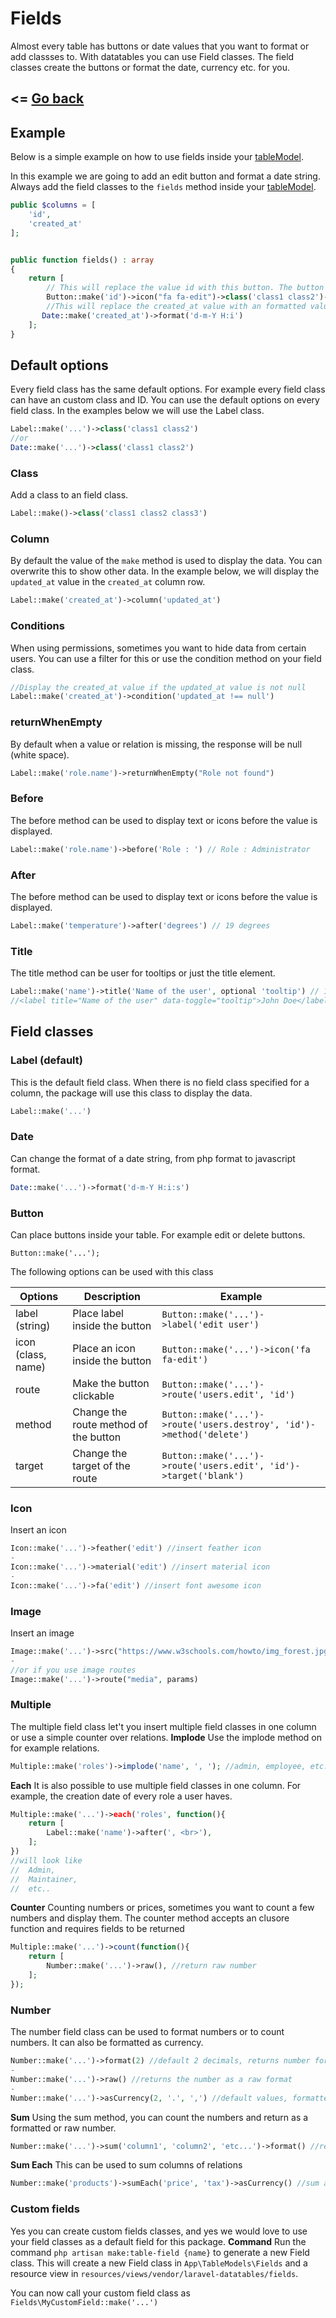 # Fields
Almost every table has buttons or date values that you want to format or add classses to. With datatables you can use Field classes. The field classes create the buttons or format the date, currency etc. for you.

<= [Go back](https://singlequote.github.io/Laravel-datatables/)
-------------------------------------------------------------------

## Example
Below is a simple example on how to use fields inside your [tableModel](https://singlequote.github.io/Laravel-datatables/table-models). 

In this example we are going to add an edit button and format a date string.
Always add the field classes to the `fields` method inside your [tableModel](https://singlequote.github.io/Laravel-datatables/table-models).
```php
public $columns = [
    'id',
    'created_at'
];


public function fields() : array
{
    return [
        // This will replace the value id with this button. The button will be clickable and has an icon and 2 classes
        Button::make('id')->icon("fa fa-edit")->class('class1 class2')->route('my-route.edit', 'id'),
        //This will replace the created_at value with an formatted value. The format will be day-month-year hour:minutes
       Date::make('created_at')->format('d-m-Y H:i')
    ];
}
```

## Default options
Every field class has the same default options. For example every field class can have an custom class and ID.
You can use the default options on every field class. In the examples below we will use the Label class.
```php
Label::make('...')->class('class1 class2')
//or
Date::make('...')->class('class1 class2')
```

### Class
Add a class to an field class. 
```php
Label::make()->class('class1 class2 class3')
```

### Column
By default the value of the `make` method is used to display the data. You can overwrite this to show other data.
In the example below, we will display the `updated_at` value in the `created_at` column row.
```php
Label::make('created_at')->column('updated_at')
```

### Conditions
When using permissions, sometimes you want to hide data from certain users. You can use a filter for this or use the condition method on your field class.
```php
//Display the created_at value if the updated_at value is not null
Label::make('created_at')->condition('updated_at !== null')
```

### returnWhenEmpty
By default when a value or relation is missing, the response will be null (white space).
```php
Label::make('role.name')->returnWhenEmpty("Role not found")
```

### Before
The before method can be used to display text or icons before the value is displayed.
```php
Label::make('role.name')->before('Role : ') // Role : Administrator
```

### After
The before method can be used to display text or icons before the value is displayed.
```php
Label::make('temperature')->after('degrees') // 19 degrees
```

### Title
The title method can be user for tooltips or just the title element.
```php
Label::make('name')->title('Name of the user', optional 'tooltip') // 19 degrees
//<label title="Name of the user" data-toggle="tooltip">John Doe</label>
```

## Field classes

### Label (default)
This is the default field class. When there is no field class specified for a column, the package will use this class to display the data.
```php
Label::make('...')
```

### Date
Can change the format of a date string, from php format to javascript format.
```php
Date::make('...')->format('d-m-Y H:i:s')
```

### Button
Can place buttons inside your table. For example edit or delete buttons.
```
Button::make('...');
```
The following options can be used with this class

|Options|Description|Example|
|---|---|---|
|label (string)|Place label inside the button|`Button::make('...')->label('edit user')`|
|icon (class, name)|Place an icon inside the button|`Button::make('...')->icon('fa fa-edit')`|
|route|Make the button clickable|`Button::make('...')->route('users.edit', 'id')`|
|method|Change the route method of the button|`Button::make('...')->route('users.destroy', 'id')->method('delete')`|
|target|Change the target of the route|`Button::make('...')->route('users.edit', 'id')->target('blank')`|

### Icon
Insert an icon
```php
Icon::make('...')->feather('edit') //insert feather icon
-
Icon::make('...')->material('edit') //insert material icon
-
Icon::make('...')->fa('edit') //insert font awesome icon
```

### Image
Insert an image
```php
Image::make('...')->src("https://www.w3schools.com/howto/img_forest.jpg")
- 
//or if you use image routes
Image::make('...')->route("media", params)
```

### Multiple
The multiple field class let't you insert multiple field classes in one column or use a simple counter over relations.
**Implode**
Use the implode method on for example relations.
```php
Multiple::make('roles')->implode('name', ', '); //admin, employee, etc..
```
**Each**
It is also possible to use multiple field classes in one column. For example, the creation date of every role a user haves.
```php
Multiple::make('...')->each('roles', function(){
    return [
        Label::make('name')->after(', <br>'),
    ];
})
//will look like
//  Admin,
//  Maintainer,
//  etc..
```
**Counter**
Counting numbers or prices, sometimes you want to count a few numbers and display them. The counter method accepts an clusore function and requires fields to be returned
```php
Multiple::make('...')->count(function(){
    return [
        Number::make('...')->raw(), //return raw number
    ];
});
 ```
 
### Number
The number field class can be used to format numbers or to count numbers. It can also be formatted as currency.
```php
Number::make('...')->format(2) //default 2 decimals, returns number formatted as 2 decimals
-
Number::make('...')->raw() //returns the number as a raw format
- 
Number::make('...')->asCurrency(2, '.', ',') //default values, formatted as currency
```

**Sum**
Using the sum method, you can count the numbers and return as a formatted or raw number.
```php
Number::make('...')->sum('column1', 'column2', 'etc...')->format() //return formatted number
```

**Sum Each**
This can be used to sum columns of relations
```php
Number::make('products')->sumEach('price', 'tax')->asCurrency() //sum all given columns of the relation products
```

### Custom fields
Yes you can create custom fields classes, and yes we would love to use your field classes as a default field for this package. 
**Command**
Run the command `php artisan make:table-field {name}` to generate a new Field class.
This will create a new Field class in `App\TableModels\Fields` and a resource view in `resources/views/vendor/laravel-datatables/fields`.

You can now call your custom field class as `Fields\MyCustomField::make('...')`











